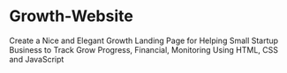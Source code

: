 # Growth-Website
Create a Nice and Elegant Growth Landing Page for Helping Small Startup Business to Track Grow Progress, Financial, Monitoring Using HTML, CSS and JavaScript
